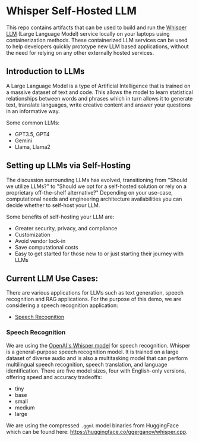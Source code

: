 # Whisper Self-Hosted LLM

This repo contains artifacts that can be used to build and run the [Whisper LLM](https://github.com/openai/whisper) (Large Language Model) service locally on your laptops using containerization methods.
These containerized LLM services can be used to help developers quickly prototype new LLM based applications, without the need for relying
on any other externally hosted services.

## Introduction to LLMs

A Large Language Model is a type of Artificial Intelligence that is trained on a massive dataset of text and code. This allows the model to learn statistical relationships between words and phrases which in turn allows it to generate text, translate languages, write creative content and answer your questions in an informative way.

Some common LLMs:
* GPT3.5, GPT4
* Gemini
* Llama, Llama2

## Setting up LLMs via Self-Hosting
The discussion surrounding LLMs has evolved, transitioning from "Should we utilize LLMs?" to "Should we opt for a self-hosted solution or rely on a proprietary off-the-shelf alternative?" Depending on your use-case, computational needs and engineering architecture availabilities you can decide whether to self-host your LLM.

Some benefits of self-hosting your LLM are:
* Greater security, privacy, and compliance
* Customization
* Avoid vendor lock-in
* Save computational costs
* Easy to get started for those new to or just starting their journey with LLMs

## Current LLM Use Cases:

There are various applications for LLMs such as text generation, speech recognition and RAG applications. For the purpose of this demo, we are considering a speech recognition application:

* [Speech Recognition](#speech-recognition)

### Speech Recognition

We are using the [OpenAI's Whisper model](https://github.com/openai/whisper) for speech recognition. Whisper is a general-purpose speech recognition model. It is trained on a large dataset of diverse audio and is also a multitasking model that can perform multilingual speech recognition, speech translation, and language identification. There are five model sizes, four with English-only versions, offering speed and accuracy tradeoffs:

* tiny
* base
* small
* medium
* large

We are using the compressed `.ggml` model binaries from HuggingFace which can be found here: https://huggingface.co/ggerganov/whisper.cpp.

